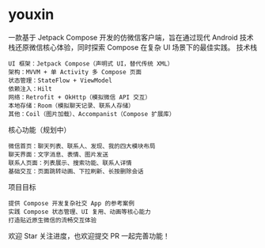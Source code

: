# youxin
一款基于 Jetpack Compose 开发的仿微信客户端，旨在通过现代 Android 技术栈还原微信核心体验，同时探索 Compose 在复杂 UI 场景下的最佳实践。
技术栈​

    UI 框架：Jetpack Compose（声明式 UI，替代传统 XML）​
    架构：MVVM + 单 Activity 多 Compose 页面​
    状态管理：StateFlow + ViewModel​
    依赖注入：Hilt​
    网络：Retrofit + OkHttp（模拟微信 API 交互）​
    本地存储：Room（模拟聊天记录、联系人存储）​
    其他：Coil（图片加载）、Accompanist（Compose 扩展库）​

核心功能（规划中）​

    微信首页：聊天列表、联系人、发现、我的四大模块布局​
    聊天界面：文字消息、表情、图片发送​
    联系人页面：列表展示、搜索功能、联系人详情​
    基础交互：页面跳转动画、下拉刷新、长按删除会话​

项目目标​

    提供 Compose 开发复杂社交 App 的参考案例​
    实践 Compose 状态管理、UI 复用、动画等核心能力​
    打造贴近原生微信的流畅交互体验​

欢迎 Star 关注进度，也欢迎提交 PR 一起完善功能！
